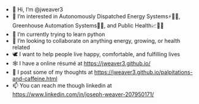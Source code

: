 - 👋 Hi, I’m @jweaver3
- 👀 I’m interested in Autonomously Dispatched Energy Systems⚡💨🌞, Greenhouse Automation Systems🌱🍅, and Public Health📈👨‍⚕️
- 🌱 I’m currently trying to learn python
- 💞️ I’m looking to collaborate on anything energy, growing, or health related
- 🕊 I want to help people live happy, comfortable, and fulfilling lives 
- 🕸 I have a online résumé at https://jweaver3.github.io/
- 🤔 I post some of my thoughts at https://jweaver3.github.io/palpitations-and-caffeine.html
- 📫 You can reach me though linkedin at https://www.linkedin.com/in/joseph-weaver-207950171/



<!---
jweaver3/jweaver3 is a ✨ special ✨ repository because its `README.md` (this file) appears on your GitHub profile.
You can click the Preview link to take a look at your changes.
--->
